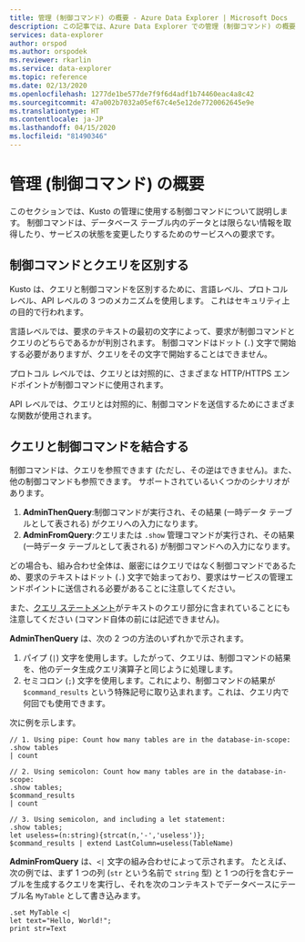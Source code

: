 ```yaml
---
title: 管理 (制御コマンド) の概要 - Azure Data Explorer | Microsoft Docs
description: この記事では、Azure Data Explorer での管理 (制御コマンド) の概要について説明します。
services: data-explorer
author: orspod
ms.author: orspodek
ms.reviewer: rkarlin
ms.service: data-explorer
ms.topic: reference
ms.date: 02/13/2020
ms.openlocfilehash: 1277de1be577de7f9f6d4adf1b74460eac4a8c42
ms.sourcegitcommit: 47a002b7032a05ef67c4e5e12de7720062645e9e
ms.translationtype: HT
ms.contentlocale: ja-JP
ms.lasthandoff: 04/15/2020
ms.locfileid: "81490346"
---
```

# <a name="management-control-commands-overview"></a>管理 (制御コマンド) の概要

このセクションでは、Kusto の管理に使用する制御コマンドについて説明します。
制御コマンドは、データベース テーブル内のデータとは限らない情報を取得したり、サービスの状態を変更したりするためのサービスへの要求です。

## <a name="differentiating-control-commands-from-queries"></a>制御コマンドとクエリを区別する

Kusto は、クエリと制御コマンドを区別するために、言語レベル、プロトコル レベル、API レベルの 3 つのメカニズムを使用します。 これはセキュリティ上の目的で行われます。

言語レベルでは、要求のテキストの最初の文字によって、要求が制御コマンドとクエリのどちらであるかが判別されます。 制御コマンドはドット (`.`) 文字で開始する必要がありますが、クエリをその文字で開始することはできません。

プロトコル レベルでは、クエリとは対照的に、さまざまな HTTP/HTTPS エンドポイントが制御コマンドに使用されます。

API レベルでは、クエリとは対照的に、制御コマンドを送信するためにさまざまな関数が使用されます。

## <a name="combining-queries-and-control-commands"></a>クエリと制御コマンドを結合する

制御コマンドは、クエリを参照できます (ただし、その逆はできません)。また、他の制御コマンドも参照できます。
サポートされているいくつかのシナリオがあります。

1. **AdminThenQuery**:制御コマンドが実行され、その結果 (一時データ テーブルとして表される) がクエリへの入力になります。
2. **AdminFromQuery**:クエリまたは `.show` 管理コマンドが実行され、その結果 (一時データ テーブルとして表される) が制御コマンドへの入力になります。

どの場合も、組み合わせ全体は、厳密にはクエリではなく制御コマンドであるため、要求のテキストはドット (`.`) 文字で始まっており、要求はサービスの管理エンドポイントに送信される必要があることに注意してください。

また、[クエリ ステートメント](../query/statements.md)がテキストのクエリ部分に含まれていることにも注意してください (コマンド自体の前には記述できません)。

**AdminThenQuery** は、次の 2 つの方法のいずれかで示されます。

1. パイプ (`|`) 文字を使用します。したがって、クエリは、制御コマンドの結果を、他のデータ生成クエリ演算子と同じように処理します。
2. セミコロン (`;`) 文字を使用します。これにより、制御コマンドの結果が `$command_results` という特殊記号に取り込まれます。これは、クエリ内で何回でも使用できます。

次に例を示します。

```kusto
// 1. Using pipe: Count how many tables are in the database-in-scope:
.show tables
| count

// 2. Using semicolon: Count how many tables are in the database-in-scope:
.show tables;
$command_results
| count

// 3. Using semicolon, and including a let statement:
.show tables;
let useless=(n:string){strcat(n,'-','useless')};
$command_results | extend LastColumn=useless(TableName)
```

**AdminFromQuery** は、`<|` 文字の組み合わせによって示されます。 たとえば、次の例では、まず 1 つの列 (`str` という名前で `string` 型) と 1 つの行を含むテーブルを生成するクエリを実行し、それを次のコンテキストでデータベースにテーブル名 `MyTable` として書き込みます。

```kusto
.set MyTable <|
let text="Hello, World!";
print str=Text
```
